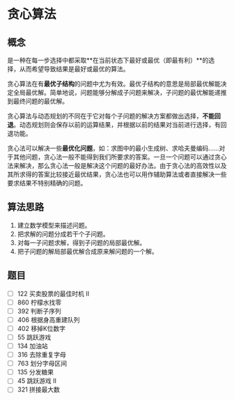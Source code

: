 # 贪心算法

## 概念

是一种在每一步选择中都采取**在当前状态下最好或最优（即最有利）**的选择，从而希望导致结果是最好或最优的算法。

贪心算法在有**最优子结构**的问题中尤为有效。最优子结构的意思是局部最优解能决定全局最优解。简单地说，问题能够分解成子问题来解决，子问题的最优解能递推到最终问题的最优解。

贪心算法与动态规划的不同在于它对每个子问题的解决方案都做出选择，**不能回退**。动态规划则会保存以前的运算结果，并根据以前的结果对当前进行选择，有回退功能。

贪心法可以解决一些**最优化问题**，如：求图中的最小生成树、求哈夫曼编码……对于其他问题，贪心法一般不能得到我们所要求的答案。一旦一个问题可以通过贪心法来解决，那么贪心法一般是解决这个问题的最好办法。由于贪心法的高效性以及其所求得的答案比较接近最优结果，贪心法也可以用作辅助算法或者直接解决一些要求结果不特别精确的问题。

## 算法思路

1. 建立数学模型来描述问题。
2. 把求解的问题分成若干个子问题。
3. 对每一子问题求解，得到子问题的局部最优解。
4. 把子问题的解局部最优解合成原来解问题的一个解。

## 题目

- [ ] 122	买卖股票的最佳时机 II  
- [ ] 860	柠檬水找零  
- [ ] 392	判断子序列  
- [ ] 406	根据身高重建队列 
- [ ] 402	移掉K位数字
- [ ] 55 跳跃游戏  
- [ ] 134	加油站  
- [ ] 316	去除重复字母  
- [ ] 763	划分字母区间  
- [ ] 135	分发糖果  
- [ ] 45 跳跃游戏 II  
- [ ] 321	拼接最大数  
